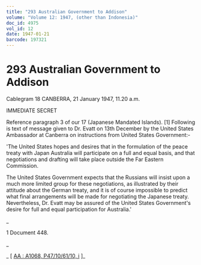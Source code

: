 ```yaml
---
title: "293 Australian Government to Addison"
volume: "Volume 12: 1947, (other than Indonesia)"
doc_id: 4975
vol_id: 12
date: 1947-01-21
barcode: 197321
---
```


# 293 Australian Government to Addison

Cablegram 18 CANBERRA, 21 January 1947, 11.20 a.m.

IMMEDIATE SECRET

Reference paragraph 3 of our 17 (Japanese Mandated Islands). [1] Following is text of message given to Dr. Evatt on 13th December by the United States Ambassador at Canberra on instructions from United States Government:-

'The United States hopes and desires that in the formulation of the peace treaty with Japan Australia will participate on a full and equal basis, and that negotiations and drafting will take place outside the Far Eastern Commission.

The United States Government expects that the Russians will insist upon a much more limited group for these negotiations, as illustrated by their attitude about the German treaty, and it is of course impossible to predict what final arrangements will be made for negotiating the Japanese treaty. Nevertheless, Dr. Evatt may be assured of the United States Government's desire for full and equal participation for Australia.'

_

1 Document 448.

_

_ [ [AA : A1068, P47/10/61/10, i](http://www.naa.gov.au/cgi-bin/Search?O=I&Number=197321) ]_
